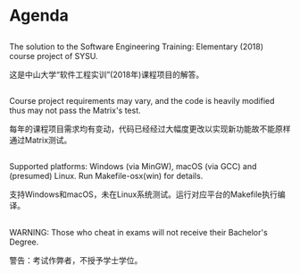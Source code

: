 # Agenda
## 
The solution to the Software Engineering Training: Elementary (2018) course project of SYSU.

这是中山大学“软件工程实训”(2018年)课程项目的解答。

##
Course project requirements may vary, and the code is heavily modified thus may not pass the Matrix's test.

每年的课程项目需求均有变动，代码已经经过大幅度更改以实现新功能故不能原样通过Matrix测试。

##
Supported platforms: Windows (via MinGW), macOS (via GCC) and (presumed) Linux. Run Makefile-osx(win) for details.

支持Windows和macOS，未在Linux系统测试。运行对应平台的Makefile执行编译。

##
WARNING: Those who cheat in exams will not receive their Bachelor's Degree.

警告：考试作弊者，不授予学士学位。

